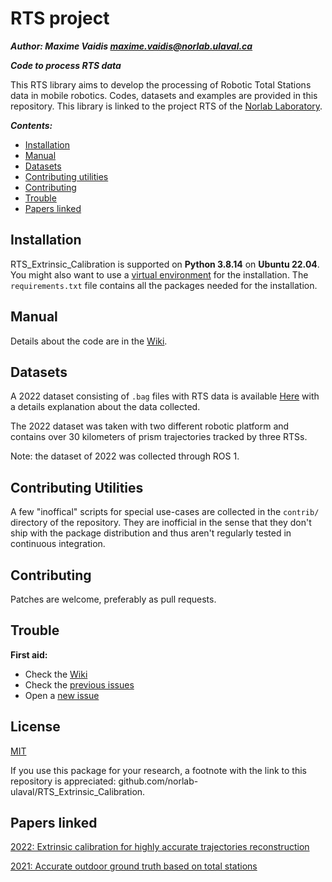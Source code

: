 # RTS project

***Author: Maxime Vaidis <maxime.vaidis@norlab.ulaval.ca>***

***Code to process RTS data***

This RTS library aims to develop the processing of Robotic Total Stations data in mobile robotics.
Codes, datasets and examples are provided in this repository.
This library is linked to the project RTS of the [Norlab Laboratory](https://norlab.ulaval.ca/).

***Contents:***

* [Installation](#installation)
* [Manual](#manual)
* [Datasets](#datasets)
* [Contributing utilities](#contributing-utilities)
* [Contributing](#contributing)
* [Trouble](#trouble)
* [Papers linked](#papers-linked)

## Installation

RTS_Extrinsic_Calibration is supported on **Python 3.8.14** on **Ubuntu 22.04**.
You might also want to use a [virtual environment](https://github.com/norlab-ulaval/RTS_Extrinsic_Calibration/blob/main/doc/install_in_virtualenv.md) for the installation.
The `requirements.txt` file contains all the packages needed for the installation.

## Manual

Details about the code are in the [Wiki](https://github.com/norlab-ulaval/RTS_Extrinsic_Calibration/wiki).

## Datasets

A 2022 dataset consisting of `.bag` files with RTS data is available [Here](https://github.com/norlab-ulaval/RTS_Extrinsic_Calibration/wiki/RTS-2022-Dataset) with a details explanation about the data collected.

The 2022 dataset was taken with two different robotic platform and contains over 30 kilometers of prism trajectories tracked by three RTSs.

Note: the dataset of 2022 was collected through ROS 1.

## Contributing Utilities

A few "inoffical" scripts for special use-cases are collected in the `contrib/` directory of the repository. 
They are inofficial in the sense that they don't ship with the package distribution and thus aren't regularly tested in continuous integration.

## Contributing

Patches are welcome, preferably as pull requests.

## Trouble

**First aid:**
* Check the [Wiki](https://github.com/norlab-ulaval/RTS_Extrinsic_Calibration/wiki)
* Check the [previous issues](https://github.com/norlab-ulaval/RTS_Extrinsic_Calibration/issues?q=is%3Aissue+is%3Aclosed)
* Open a [new issue](https://github.com/norlab-ulaval/RTS_Extrinsic_Calibration/issues)

## License

[MIT](https://mit-license.org/)

If you use this package for your research, a footnote with the link to this repository is appreciated: github.com/norlab-ulaval/RTS_Extrinsic_Calibration.

## Papers linked

[2022: Extrinsic calibration for highly accurate trajectories reconstruction](https://arxiv.org/abs/2210.01048)

[2021: Accurate outdoor ground truth based on total stations](https://arxiv.org/abs/2104.14396)
